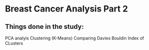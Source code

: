 # Breast Cancer Analysis Part 2

## Things done in the study:

PCA analyis
Clustering (K-Means)
Comparing Davies Bouldin Index of CLusters
